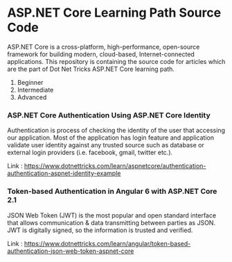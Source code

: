 # ASP.NET Core Learning Path Source Code
ASP.NET Core is a cross-platform, high-performance, open-source framework for building modern, cloud-based, Internet-connected applications. This repository is containing the source code for articles which are the part of Dot Net Tricks ASP.NET Core learning path.

1. Beginner
2. Intermediate
3. Advanced

### ASP.NET Core Authentication Using ASP.NET Core Identity
Authentication is process of checking the identity of the user that accessing our application. Most of the application has login feature and application validate user identity against any trusted source such as database or external login providers (i.e. facebook, gmail, twitter etc.).

Link : https://www.dotnettricks.com/learn/aspnetcore/authentication-authentication-aspnet-identity-example

### Token-based Authentication in Angular 6 with ASP.NET Core 2.1
JSON Web Token (JWT) is the most popular and open standard interface that allows communication & data transmitting between parties as JSON. JWT is digitally signed, so the information is trusted and verified.

Link : https://www.dotnettricks.com/learn/angular/token-based-authentication-json-web-token-aspnet-core

